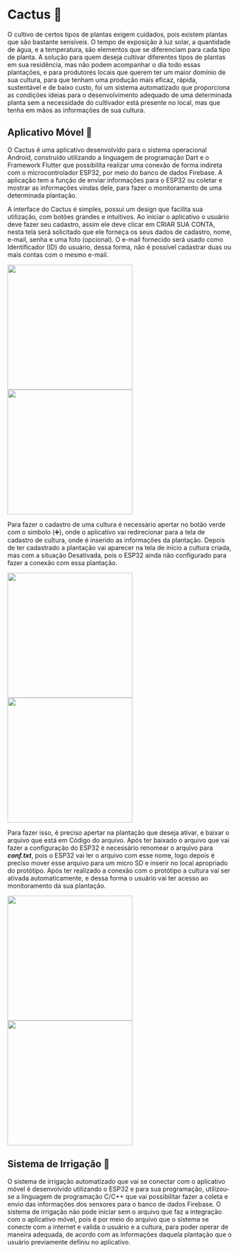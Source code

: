 # Cactus :cactus:
O cultivo de certos tipos de plantas exigem cuidados, pois existem plantas que são bastante sensíveis. O tempo de exposição à luz solar, a quantidade de água, e a temperatura, são elementos que se diferenciam para cada tipo de planta. A solução para quem deseja cultivar diferentes tipos de plantas em sua residência, mas não podem acompanhar o dia todo essas plantações, e para produtores locais que querem ter um maior domínio de sua cultura, para que tenham uma produção mais eficaz, rápida, sustentável e de baixo custo, foi um sistema automatizado que proporciona as condições ideias para o desenvolvimento adequado de uma determinada planta sem a necessidade do cultivador está presente no local, mas que tenha em mãos as informações de sua cultura. 

## Aplicativo Móvel :iphone:
O Cactus é uma aplicativo desenvolvido para o sistema operacional Android, construído utilizando a linguagem de programação Dart e o Framework Flutter que possibilita realizar uma conexão de forma indireta com o microcontrolador ESP32, por meio do banco de dados Firebase. A aplicação tem a função de enviar informações para o ESP32 ou coletar e mostrar as informações vindas dele, para fazer o monitoramento de uma determinada plantação.

A interface do Cactus é simples, possui um design que facilita sua utilização, com botões grandes e intuitivos. Ao iniciar o aplicativo o usuário deve fazer seu cadastro, assim
ele deve clicar em CRIAR SUA CONTA, nesta tela será solicitado que ele forneça os seus dados de cadastro, nome, e-mail, senha e uma foto (opcional). O e-mail fornecido será
usado como Identificador (ID) do usuário, dessa forma, não é possível cadastrar duas ou mais contas com o mesmo e-mail.

<img src="https://github.com/miqueiasrodrigues/Cactus/blob/main/assets/images/Tela_login.jpg" width="280"> <img src="https://github.com/miqueiasrodrigues/Cactus/blob/main/assets/images/Tela_cadastro.jpg" width="280">

Para fazer o cadastro de uma cultura é necessário apertar no botão verde com o símbolo (:heavy_plus_sign:), onde o aplicativo vai redirecionar para a tela de cadastro de cultura, onde é inserido as informações da plantação. Depois de ter cadastrado a plantação vai aparecer na tela de início a cultura criada, mas com a situação Desativada, pois o ESP32 ainda não configurado para fazer a conexão com essa plantação.

<img src="https://github.com/miqueiasrodrigues/Cactus/blob/main/assets/images/video-2.gif" width="280"> <img src="https://github.com/miqueiasrodrigues/Cactus/blob/main/assets/images/video-1.gif" width="280">

Para fazer isso, é preciso apertar na plantação que deseja ativar, e baixar o arquivo que está em Código do arquivo. Após ter baixado o arquivo que vai fazer a configuração do ESP32 é necessário renomear o arquivo para ***conf.txt***, pois o ESP32 vai ler o arquivo com esse nome, logo depois é preciso mover esse arquivo para um micro SD e inserir no local apropriado do protótipo. Após ter realizado a conexão com o protótipo a cultura vai ser ativada automaticamente, e dessa forma o usuário vai ter acesso ao monitoramento da sua plantação.

<img src="https://github.com/miqueiasrodrigues/Cactus/blob/main/assets/images/video-3.gif" width="280"> <img src="https://github.com/miqueiasrodrigues/Cactus/blob/main/assets/images/Tela_ainda_não_recebeu_tempo_ideal.jpg" width="280">

## Sistema de Irrigação :seedling:
O sistema de irrigação automatizado que vai se conectar com o aplicativo móvel é desenvolvido utilizando o ESP32 e para sua programação, utilizou-se a linguagem de programação
C/C++ que vai possibilitar fazer a coleta e envio das informações dos sensores para o banco de dados Firebase. O sistema de irrigação não pode iniciar sem o arquivo que faz a integração com o aplicativo móvel, pois é por meio do arquivo que o sistema se conecte com a internet e valida o usuário e a cultura, para poder operar de maneira adequada, de acordo com as informações daquela plantação que o usuário previamente definiu no aplicativo.

